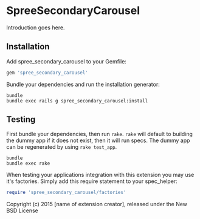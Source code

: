 SpreeSecondaryCarousel
======================

Introduction goes here.

Installation
------------

Add spree_secondary_carousel to your Gemfile:

```ruby
gem 'spree_secondary_carousel'
```

Bundle your dependencies and run the installation generator:

```shell
bundle
bundle exec rails g spree_secondary_carousel:install
```

Testing
-------

First bundle your dependencies, then run `rake`. `rake` will default to building the dummy app if it does not exist, then it will run specs. The dummy app can be regenerated by using `rake test_app`.

```shell
bundle
bundle exec rake
```

When testing your applications integration with this extension you may use it's factories.
Simply add this require statement to your spec_helper:

```ruby
require 'spree_secondary_carousel/factories'
```

Copyright (c) 2015 [name of extension creator], released under the New BSD License
